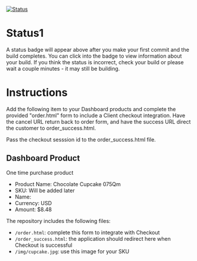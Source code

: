 [![Status](https://img.shields.io/badge/status-SUBMITTABLE%20COMMIT:%20441b162e3b89e883845f5c390c3382ca6eab9dfc-brightgreen.svg)](https://github.com/raysaavedra-work/bakery_scaffold_wCpXgCe9IWUx4hWd/commit/441b162e3b89e883845f5c390c3382ca6eab9dfc)




# Status1

A status badge will appear above after you make your first commit and the build completes. You can click into the badge to view information about your build. If you think the status is incorrect, check your build or please wait a couple minutes - it may still be building.

# Instructions

Add the following item to your Dashboard products and complete the provided "order.html" form to include a Client checkout integration. Have the cancel URL return back to order form, and have the success URL direct the customer to order_success.html.

Pass the checkout sesssion id to the order_success.html file.

## Dashboard Product
One time purchase product
* Product Name: Chocolate Cupcake 075Qm
* SKU: Will be added later
* Name: 
* Currency: USD
* Amount: $8.48

The repository includes the following files:
* `/order.html`: complete this form to integrate with Checkout
* `/order_success.html`: the application should redirect here when Checkout is successful
* `/img/cupcake.jpg`: use this image for your SKU
